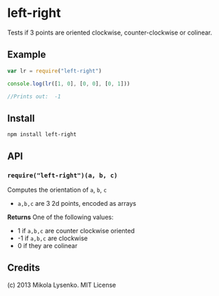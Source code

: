 left-right
==========
Tests if 3 points are oriented clockwise, counter-clockwise or colinear.

## Example

```javascript
var lr = require("left-right")

console.log(lr([1, 0], [0, 0], [0, 1]))

//Prints out:  -1
```

## Install

    npm install left-right
    
## API

### `require("left-right")(a, b, c)`
Computes the orientation of `a`, `b`, `c`

* `a,b,c` are 3 2d points, encoded as arrays

**Returns** One of the following values:

* 1 if `a,b,c` are counter clockwise oriented
* -1 if `a,b,c` are clockwise
* 0 if they are colinear

## Credits
(c) 2013 Mikola Lysenko. MIT License